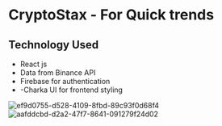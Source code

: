 # CryptoStax - For Quick trends 
## Technology Used 
<ul>
  <li>React js</li>
    <li>
      Data from Binance API</li>
      <li>
        Firebase for authentication</li>
      <li>
-Charka UI for frontend styling</li> 
 </ul>

![ef9d0755-d528-4109-8fbd-89c93f0d68f4](https://user-images.githubusercontent.com/60927324/135751053-1a5e5562-ea33-4f15-b5db-785c7af2ff60.gif)
![aafddcbd-d2a2-47f7-8641-091279f24d02](https://user-images.githubusercontent.com/60927324/135750989-c443695d-d21d-4530-b1ef-5394b8c7e5a2.gif)
